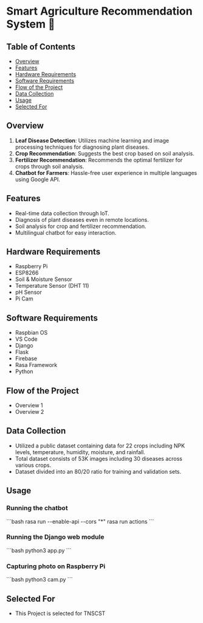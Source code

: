 # Smart Agriculture Recommendation System 🌾

## Table of Contents
- [Overview](#overview)
- [Features](#features)
- [Hardware Requirements](#hardware-requirements)
- [Software Requirements](#software-requirements)
- [Flow of the Project](#flow-of-the-project)
- [Data Collection](#data-collection)
- [Usage](#usage)
- [Selected For](#selected-for)

## Overview
1. **Leaf Disease Detection**: Utilizes machine learning and image processing techniques for diagnosing plant diseases.
2. **Crop Recommendation**: Suggests the best crop based on soil analysis.
3. **Fertilizer Recommendation**: Recommends the optimal fertilizer for crops through soil analysis.
4. **Chatbot for Farmers**: Hassle-free user experience in multiple languages using Google API.

## Features
- Real-time data collection through IoT.
- Diagnosis of plant diseases even in remote locations.
- Soil analysis for crop and fertilizer recommendation.
- Multilingual chatbot for easy interaction.

## Hardware Requirements
- Raspberry Pi
- ESP8266
- Soil & Moisture Sensor
- Temperature Sensor (DHT 11)
- pH Sensor
- Pi Cam

## Software Requirements
- Raspbian OS
- VS Code
- Django
- Flask
- Firebase
- Rasa Framework
- Python

## Flow of the Project
- Overview 1
- Overview 2

## Data Collection
- Utilized a public dataset containing data for 22 crops including NPK levels, temperature, humidity, moisture, and rainfall.
- Total dataset consists of 53K images including 30 diseases across various crops.
- Dataset divided into an 80/20 ratio for training and validation sets.

## Usage

### Running the chatbot
\```bash
rasa run --enable-api --cors "*"
rasa run actions
\```

### Running the Django web module
\```bash
python3 app.py
\```

### Capturing photo on Raspberry Pi
\```bash
python3 cam.py
\```

## Selected For
- This Project is selected for TNSCST
